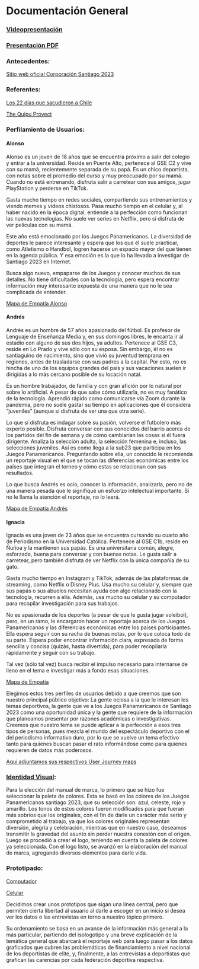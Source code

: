 # Documentación General

### [Videopresentación]()


### [Presentación PDF](https://acrobat.adobe.com/id/urn:aaid:sc:US:0d09dfda-c143-4363-b17f-b179f2d903a0)


### Antecedentes:

[Sitio web oficial Corporación Santiago 2023](https://santiago2023.org/es)


### Referentes:

[Los 22 días que sacudieron a Chile](https://especiales.latercera.com/22-dias-que-sacudieron-a-chile/)

[The Quipu Proyect](https://interactive.quipu-project.com/#/en/quipu/intro)


### Perfilamiento de Usuarios: 

#### Alonso 

Alonso es un joven de 18 años que se encuentra próximo a salir del colegio y entrar a la universidad. Reside en Puente Alto, pertenece al GSE C2 y vive con su mamá, recientemente separada de su papá. Es un chico deportista, con notas sobre el promedio del curso y muy preocupado por su mamá. Cuando no está entrenando, disfruta salir a carretear con sus amigos, jugar PlayStation y perderse en TikTok. 

Gasta mucho tiempo en redes sociales, compartiendo sus entrenamientos y viendo memes y videos chistosos. Pasa mucho tiempo en el celular y, al haber nacido en la época digital, entiende a la perfección como funcionan las nuevas tecnologías. No suele ver series en Netflix, pero sí disfruta de ver películas con su mamá. 

Este año está emocionado por los Juegos Panamericanos. La diversidad de deportes le parece interesante y espera que los que él suele practicar, como Atletismo o Handbol, logren hacerse un espacio mayor del que tienen en la agenda pública. Y esa emoción es la que lo ha llevado a investigar de Santiago 2023 en Internet. 

Busca algo nuevo, empaparse de los Juegos y conocer muchos de sus detalles. No tiene dificultades con la tecnología, pero espera encontrar información muy interesante expuesta de una manera que no le sea complicada de entender. 

[Mapa de Empatía Alonso](https://www.canva.com/design/DAFxw56OAiM/F9VbPnmP1c2_coDJ2A9Wiw/edit?utm_content=DAFxw56OAiM&utm_campaign=designshare&utm_medium=link2&utm_source=sharebutton) 

 

#### Andrés 

Andrés es un hombre de 57 años apasionado del fútbol. Es profesor de Lenguaje de Enseñanza Media y, en sus domingos libres, le encanta ir al estadio con alguno de sus dos hijos, ya adultos. Pertenece al GSE C3, reside en Lo Prado y vive sólo con su esposa. Sin embargo, él no es santiaguino de nacimiento, sino que vivió su juventud temprana en regiones, antes de trasladarse con sus padres a la capital. Por esto, no es hincha de uno de los equipos grandes del país y sus vacaciones suelen ir dirigidas a lo más cercano posible de su locación natal. 

Es un hombre trabajador, de familia y con gran afición por lo natural por sobre lo artificial. A pesar de que sabe cómo utilizarla, no es muy fanático de la tecnología. Aprendió rápido como comunicarse vía Zoom durante la pandemia, pero no suele gastar su tiempo en aplicaciones que él considera “juveniles” (aunque sí disfruta de ver una que otra serie). 

Lo que sí disfruta es indagar sobre su pasión, volverse el futbolero más experto posible. Disfruta conversar con sus conocidos del barrio acerca de los partidos del fin de semana y de cómo cambiarían las cosas si él fuera dirigente. Analiza la selección adulta, la selección femenina e, incluso, las selecciones juveniles. Así es como llega a la sub23 que participa en los Juegos Panamericanos. Preguntando sobre ella, un conocido le recomienda un reportaje visual en el que se tocan las diferencias económicas entre los países que integran el torneo y cómo estas se relacionan con sus resultados. 

Lo que busca Andrés es ocio, conocer la información, analizarla, pero no de una manera pesada que le signifique un esfuerzo intelectual importante. Si no le llama la atención el reportaje, no lo leerá. 

[Mapa de Empatía Andrés](https://www.canva.com/design/DAFxw-w7sAY/ZCaaGB_TeSVW5uVFvQa5iw/edit?utm_content=DAFxw-w7sAY&utm_campaign=designshare&utm_medium=link2&utm_source=sharebutton) 

 

#### Ignacia 

Ignacia es una joven de 23 años que se encuentra cursando su cuarto año de Periodismo en la Universidad Católica. Pertenece al GSE C1b, reside en Ñuñoa y la mantienen sus papás. Es una universitaria común, alegre, esforzada, buena para conversar y con buenas notas. Le gusta salir a carretear, pero también disfruta de ver Netflix con la única compañía de su gato. 

Gasta mucho tiempo en Instagram y TikTok, además de las plataformas de streaming, como Netflix o Disney Plus. Usa mucho su celular y, siempre que sus papás o sus abuelos necesitan ayuda con algo relacionado con la tecnología, recurren a ella. Además, usa mucho su celular y su computador para recopilar investigación para sus trabajos. 

No es apasionada de los deportes (a pesar de que le gusta jugar voleibol), pero, en un ramo, le encargaron hacer un reportaje acerca de los Juegos Panamericanos y las diferencias económicas entre los países participantes. Ella espera seguir con su racha de buenas notas, por lo que coloca todo de su parte. Espera poder encontrar información clara, expresada de forma sencilla y concisa (quizás, hasta divertida), para poder recopilarla rápidamente y seguir con su trabajo.  

Tal vez (sólo tal vez) busca recibir el impulso necesario para internarse de lleno en el tema e investigar más a fondo esas situaciones. 

[Mapa de Empatía](https://www.canva.com/design/DAFxwyeMUcE/7BIJdl6DruLsR9wn4Lz0sw/edit?utm_content=DAFxwyeMUcE&utm_campaign=designshare&utm_medium=link2&utm_source=sharebutton) 

Elegimos estos tres perfiles de usuarios debido a que creemos que son nuestro principal público objetivo: La gente ociosa a la que le interesan los temas deportivos, la gente que ve a los Juegos Panamericanos de Santiago 2023 como una oportunidad única y la gente que requiere de la información que planeamos presentar por razones académicas o investigativas. Creemos que nuestro tema se puede aplicar a la perfección a esos tres tipos de personas, pues mezcla el mundo del espectáculo deportivo con el del periodismo informativo duro, por lo que se vuelve un tema efectivo tanto para quienes buscan pasar el rato informándose como para quienes requieren de datos más poderosos. 

[Aquí adjuntamos sus respectivos User Journey maps](https://uccl0-my.sharepoint.com/:f:/g/personal/agustn_monsalve_uc_cl/EqMMqjMi7QhNrz1mF8kl-SUByUPsvNeOxdY3pn3np_BBaQ?e=BI1Kjy)

 

### [Identidad Visual](https://acrobat.adobe.com/id/urn:aaid:sc:US:fde6c1bd-70d4-40bd-a96f-618b14254434):  

Para la elección del manual de marca, lo primero que se hizo fue seleccionar la paleta de colores. Esta se basó en los colores de los Juegos Panamericanos santiago 2023, que su selección son: azul, celeste, rojo y amarillo. Los tonos de estos colores fueron modificados para que fueran más sobrios que los originales, con el fin de darle un carácter más serio y comprometido al trabajo, ya que los colores originales representan diversión, alegría y celebración, mientras que en nuestro caso, deseamos transmitir la gravedad del asunto sin perder nuestra conexión con el origen. Luego se procedió a crear el logo, teniendo en cuenta la paleta de colores ya seleccionada. Con el logo listo, se avanzó en la elaboración del manual de marca, agregando diversos elementos para darle vida. 

 

### Prototipado: 

[Computador](https://share.balsamiq.com/c/4Jgb7hWuPPEN2rG6cFqHx9.png) 

[Celular](https://share.balsamiq.com/c/tgMPWapo9SoqY9ssVU75Hv.png) 

Decidimos crear unos prototipos que sigan una línea central, pero que permiten cierta libertad al usuario al darle a escoger en un inicio si desea ver los datos o las entrevistas en torno a nuestro tópico primero. 

Su ordenamiento se basa en un avance de la información más general a la más particular, partiendo del isologotipo y una breve explicación de la temática general que abarcará el reportaje web para luego pasar a los datos graficados que cubren las problemáticas de financiamiento a nivel nacional de los deportistas de elite, y, finalmente, a las entrevistas a deportistas que grafican las carencias por cada federación deportiva respectiva. 

 

 